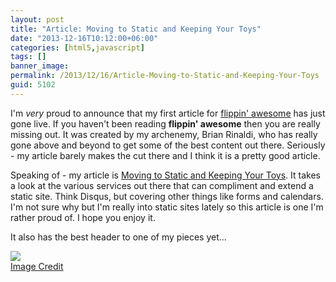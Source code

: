 ```yaml
---
layout: post
title: "Article: Moving to Static and Keeping Your Toys"
date: "2013-12-16T10:12:00+06:00"
categories: [html5,javascript]
tags: []
banner_image: 
permalink: /2013/12/16/Article-Moving-to-Static-and-Keeping-Your-Toys
guid: 5102
---
```


<p>
I'm <i>very</i> proud to announce that my first article for <a href="http://flippinawesome.org/">flippin' awesome</a> has just gone live. If you haven't been reading <strong>flippin' awesome</strong> then you are really missing out. It was created by my archenemy, Brian Rinaldi, who has really gone above and beyond to get some of the best content out there. Seriously - my article barely makes the cut there and I think it is a pretty good article.
</p>
<!--more-->
<p>
Speaking of - my article is <a href="http://flippinawesome.org/2013/12/16/moving-to-static-and-keeping-your-toys/">Moving to Static and Keeping Your Toys</a>. It takes a look at the various services out there that can compliment and extend a static site. Think Disqus, but covering other things like forms and calendars. I'm not sure why but I'm really into static sites lately so this article is one I'm rather proud of. I hope you enjoy it.
</p>

<p>
It also has the best header to one of my pieces yet...
</p>

<p>
<img src="https://static.raymondcamden.com/images/toys_header.jpg" /><br/>
<a href="http://commons.wikimedia.org/wiki/File:Ha_Ha_Toy_{% raw %}%E2%{% endraw %}80{% raw %}%93_Tin_Wind_Up_%{% endraw %}E2{% raw %}%80%{% endraw %}93_Planet_Robot_{% raw %}%E2%{% endraw %}80%93_More_and_More!.jpg">Image Credit</a>
</p>